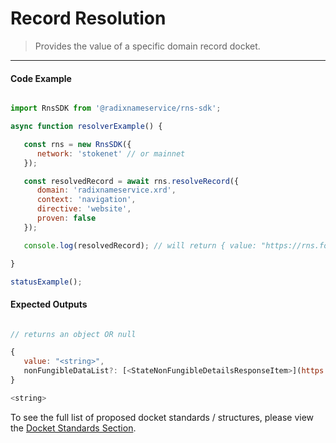 # Record Resolution

> Provides the value of a specific domain record docket.

---

<!-- tabs:start -->

#### **Code Example**

```js

import RnsSDK from '@radixnameservice/rns-sdk';

async function resolverExample() {

   const rns = new RnsSDK({
      network: 'stokenet' // or mainnet
   });

   const resolvedRecord = await rns.resolveRecord({
      domain: 'radixnameservice.xrd',
      context: 'navigation',
      directive: 'website',
      proven: false
   });

   console.log(resolvedRecord); // will return { value: "https://rns.foundation" }

}

statusExample();

```

#### **Expected Outputs**

```js

// returns an object OR null

{
   value: "<string>",
   nonFungibleDataList?: [<StateNonFungibleDetailsResponseItem>](https://github.com/radixdlt/babylon-gateway/blob/main/sdk/typescript/lib/generated/models/StateNonFungibleDetailsResponseItem.ts#L28)  
}

<string>

```

<!-- tabs:end -->

To see the full list of proposed docket standards / structures, please view the [Docket Standards Section](wiki/resolution/standards.md).